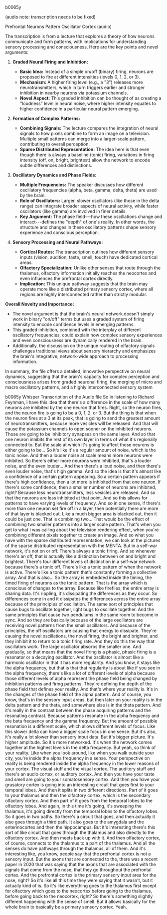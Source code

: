 b0065y

(audio note: transcription needs to be fixed)

Prefrontal Neurons Pattern Oscillator Cortex (audio)

The transcription is from a lecture that explores a theory of how neurons communicate and form patterns, with implications for understanding sensory processing and consciousness. Here are the key points and novel arguments:

1.  **Graded Neural Firing and Inhibition:**

    -   **Basic Idea:** Instead of a simple on/off (binary) firing, neurons are proposed to fire at different intensities (levels 0, 1, 2, or 3).
    -   **Mechanism:** A higher firing level (e.g., a "3") releases more neurotransmitters, which in turn triggers earlier and stronger inhibition in nearby neurons via potassium channels.
    -   **Novel Aspect:** This graded inhibition can be thought of as creating a "loudness" level in neural noise, where higher intensity equates to higher confidence in a particular neural pattern emerging.
2.  **Formation of Complex Patterns:**

    -   **Combining Signals:** The lecture compares the integration of neural signals to how pixels combine to form an image on a television. Multiple small patterns can merge into a larger-scale pattern, contributing to overall perception.
    -   **Sparse Distributed Representation:** The idea here is that even though there is always a baseline (tonic) firing, variations in firing intensity (off, on, bright, brightest) allow the network to encode subtle differences and distinctions.
3.  **Oscillatory Dynamics and Phase Fields:**

    -   **Multiple Frequencies:** The speaker discusses how different oscillatory frequencies (alpha, beta, gamma, delta, theta) are used by the brain.
    -   **Role of Oscillators:** Larger, slower oscillators (like those in the delta range) can integrate broader aspects of neural activity, while faster oscillators (like gamma) are involved in finer details.
    -   **Key Argument:** The phase field---how these oscillations change and interact---defines the "depth" of one's reality. In other words, the structure and changes in these oscillatory patterns shape sensory experience and conscious perception.
4.  **Sensory Processing and Neural Pathways:**

    -   **Cortical Routes:** The transcription outlines how different sensory inputs (vision, audition, taste, smell, touch) have dedicated cortical areas.
    -   **Olfactory Specialization:** Unlike other senses that route through the thalamus, olfactory information initially reaches the neocortex and even influences the prefrontal cortex directly.
    -   **Implication:** This unique pathway suggests that the brain may operate more like a distributed primary sensory cortex, where all regions are highly interconnected rather than strictly modular.

**Overall Novelty and Importance:**

-   The novel argument is that the brain's neural network doesn't simply work in binary "on/off" terms but uses a graded system of firing intensity to encode confidence levels in emerging patterns.
-   This graded inhibition, combined with the interplay of different oscillatory frequencies, could explain how complex sensory experiences and even consciousness are dynamically rendered in the brain.
-   Additionally, the discussion on the unique routing of olfactory signals challenges traditional views about sensory hierarchy and emphasizes the brain's integrative, network-wide approach to processing information.

In summary, the file offers a detailed, innovative perspective on neural dynamics, suggesting that the brain's capacity for complex perception and consciousness arises from graded neuronal firing, the merging of micro and macro oscillatory patterns, and a highly interconnected sensory system

b0065y Whisper Transcription of the Audio file
So in listening to Richard Feynman, I have this idea that there's a difference in the scale of how many neurons are inhibited by the one neuron that fires.
Right, so the neuron fires, and the neuron fire is going to be a 0, 1, 2, or 3.
But the thing is that when the neuron fires at a 3 at its peak,
that is going to send the greatest amount of neurotransmitters, because more vesicles will be released.
And that will cause the potassium channels to open sooner on the inhibited neurons.
Those are going to be inhibitory synapses on the same layer.
And so that one neuron inhibits the rest of its own layer in terms of what it's regionally connected to.
But the scale at which it's going to affect those neurons is either going to be...
So it's like it's a regular amount of noise, which is the tonic noise.
And then a louder noise at scale means more neurons were inhibited.
So there's either more neurons were inhibited, that's a louder noise, and the even louder...
And then there's a loud noise, and then there's even louder noise, that's high gamma.
And so the idea is that it's almost like a confidence of a certain pattern appearing.
So a certain pattern appears if there's high confidence, then a lot more is inhibited from that one neuron.
If there's some confidence, then a smaller number of neurons are inhibited, right?
Because less neurotransmitters, less vesicles are released.
And so that the neurons are less inhibited at that point.
And so this allows for patterns to have varying levels of frequency.
And so in one sense, if there's more than one neuron set fire off in a layer, then potentially there are more of that layer is blacked out.
Like a much bigger area is blacked out, then it could be just one.
That is combining two...
That would be the effect of combining two smaller patterns into a larger scale pattern.
That's when you get to what I was calling about the television rendering effect, when you're combining different pixels together to create an image.
And so what you have with the sparse distributed representation, we can look at the pictures of the sparse distributed representation with the MENTA.
But in a self-war network, it's not on or off.
There's always a tonic firing.
And so whenever there's an off, that is actually like a distinction between on and bright and brightest.
There's four different levels of distinction in a self-war network because there's a tonic off.
There's like a tonic pattern of when the network is active.
There's like a tonic pattern that's constantly forming a collective array.
And that is also...
So the array is embedded inside the timing, the timed firing of neurons as the tonic pattern.
That is the array which is conscious of changes to the array.
Because like fireflies, the entire array is sharing data.
It's rippling, it's dissipating the differences as they occur.
So differences come in and it dissipates the differences across the entire array because of the principles of oscillation.
The same sort of principles that cause bugs to oscillate together, light bugs to oscillate together.
And the same principles that cause two pendulums in the same room to become in sync.
And so they are basically because of the large oscillators are receiving novel patterns from the small oscillators.
And because of the principles, the off oscillators are causing that energy to dissipate.
They're causing the novel oscillations, the novel firing, the bright and brighter, and they inhibit it to return to a tonic firing rate.
And they do this the way that oscillators work.
The large oscillator absorbs the smaller one.
And gradually, so that means that the novel firing is a phasic, phasic firing is a resonator or a decaying oscillator.
And the oscillator is almost like a harmonic oscillator in that it has more regularity.
And you know, it stays like the alpha frequency, but that is that that regularity is about like if you see in the alpha frequency,
there's like a lot of different levels of alpha because those different levels of alpha represent the phase field being changed by inhibition patterns and firing patterns.
They're defining the depth of the phase field that defines your reality.
And that's where your reality is. It's in the changes of the phase field of the alpha pattern.
And of course, you know, that's in the sensory input areas, but then later on your reality is in the delta pattern and the theta, and somewhere else is in the theta pattern.
And it's really in the contrast between the phase acquiring patterns and the resonating contrast.
Because patterns resonate in the alpha frequency and the beta frequency and the gamma frequency.
But the amount of possible resonation is a different scale, which allows different levels of focus.
Like this slower delta can have a bigger scale focus in one sense.
But it's also, it's really a lot slower than sensory input data.
But it's bigger picture. It's higher amplitude. So it's more networked.
It's when the network comes together at the highest levels in the delta frequency.
But yeah, so think of your reality. Like when you look around, like when you walk outside your city, you're inside the alpha frequency in a sense.
Your perspective on reality is being rendered inside the alpha frequency in the lower reasons of your cortex.
The visual stuff and the visual cortex. The auditory stuff and there's an audio cortex, or auditory cortex.
And then you have your taste and smell are going to your somatosensory cortex.
And then you have your grusatory cortex is going into an interesting circuit that goes first to your temporal lobes.
And then it splits in two different directions. Part of it goes to your thalamus and then the olfactory cortex, which is the secondary olfactory cortex.
And then part of it goes from the temporal lobes to the olfactory lobes.
And again, in this time it's going, it's sweeping the thalamus, it's going directly from the temporal lobes to the olfactory lobes.
So it goes in two paths. So there's a circuit that goes, and then actually it also goes through a third path.
It also goes to the amygdala and the enterinocortex and then the hippocampus.
But it's interesting there's this sort of like circuit that goes through the thalamus and also directly to the olfactory cortex.
And then meets back up with it. And then olfactory cortex, of course, connects to the thalamus to a part of the thalamus.
And all the senses do have pathways through the thalamus, all of them.
And it's interesting like, you know, people say that the prefrontal cortex is not a sensory input.
But the axons that are connected to the, there was a recent paper in 2020 that was saying that the axons that are associated with the signals that come from the nose,
that they go throughout the prefrontal cortex.
And the prefrontal cortex is the primary sensory input area for the nose, right?
So it's like all this time they were saying that it wasn't, but it actually kind of is.
So it's like everything goes to the thalamus first except for olfactory which goes to the neocortex before going to the thalamus,
before going back to the neocortex, right?
So there's something slightly different happening with the sense of smell.
But it allows basically for the whole brain to basically be a primary sensory cortex.
Yeah.